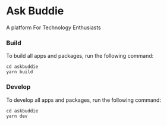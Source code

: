 # Ask Buddie

A platform For Technology Enthusiasts

### Build

To build all apps and packages, run the following command:

```
cd askbuddie
yarn build
```

### Develop

To develop all apps and packages, run the following command:

```
cd askbuddie
yarn dev
```
